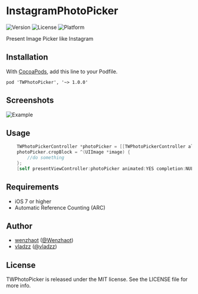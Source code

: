 InstagramPhotoPicker
====================

![Version](https://img.shields.io/cocoapods/v/TWPhotoPicker.svg)
![License](https://img.shields.io/cocoapods/l/TWPhotoPicker.svg)
![Platform](https://img.shields.io/cocoapods/p/TWPhotoPicker.svg)

Present Image Picker like Instagram

## Installation

With [CocoaPods](http://cocoapods.org/), add this line to your Podfile.

    pod 'TWPhotoPicker', '~> 1.0.0'

## Screenshots
![Example](./Screenshots/Screenshot01.png "Example")


## Usage

```objective-c
    TWPhotoPickerController *photoPicker = [[TWPhotoPickerController alloc] init];
    photoPicker.cropBlock = ^(UIImage *image) {
        //do something
    };
    [self presentViewController:photoPicker animated:YES completion:NULL];
```

## Requirements

- iOS 7 or higher
- Automatic Reference Counting (ARC)

## Author

- [wenzhaot](https://github.com/wenzhaot) ([@Wenzhaot](https://twitter.com/Wenzhaot))
- [vladzz](https://github.com/vladzz) ([@vladzz](https://twitter.com/vladzz))

## License

TWPhotoPicker is released under the MIT license. See the LICENSE file for more info.

